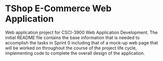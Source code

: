 # TShop E-Commerce Web Application

Web application project for CSCI-3900 Web Application Development. The initial README file contains the base information that is needed to accomplish the tasks in Sprint 0 including that of a mock-up web page that will be worked on throughout the course of the project life cycle, implementing code to complete the overall design of the application.
